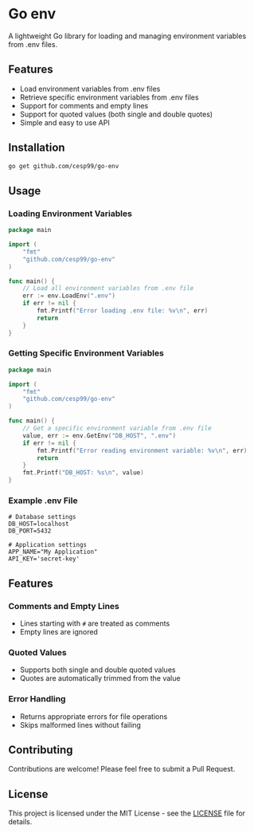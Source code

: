 # Go env

A lightweight Go library for loading and managing environment variables from .env files.

## Features

- Load environment variables from .env files
- Retrieve specific environment variables from .env files
- Support for comments and empty lines
- Support for quoted values (both single and double quotes)
- Simple and easy to use API

## Installation

```bash
go get github.com/cesp99/go-env
```

## Usage

### Loading Environment Variables

```go
package main

import (
    "fmt"
    "github.com/cesp99/go-env"
)

func main() {
    // Load all environment variables from .env file
    err := env.LoadEnv(".env")
    if err != nil {
        fmt.Printf("Error loading .env file: %v\n", err)
        return
    }
}
```

### Getting Specific Environment Variables

```go
package main

import (
    "fmt"
    "github.com/cesp99/go-env"
)

func main() {
    // Get a specific environment variable from .env file
    value, err := env.GetEnv("DB_HOST", ".env")
    if err != nil {
        fmt.Printf("Error reading environment variable: %v\n", err)
        return
    }
    fmt.Printf("DB_HOST: %s\n", value)
}
```

### Example .env File

```env
# Database settings
DB_HOST=localhost
DB_PORT=5432

# Application settings
APP_NAME="My Application"
API_KEY='secret-key'
```

## Features

### Comments and Empty Lines
- Lines starting with `#` are treated as comments
- Empty lines are ignored

### Quoted Values
- Supports both single and double quoted values
- Quotes are automatically trimmed from the value

### Error Handling
- Returns appropriate errors for file operations
- Skips malformed lines without failing

## Contributing

Contributions are welcome! Please feel free to submit a Pull Request.

## License

This project is licensed under the MIT License - see the [LICENSE](./LICENSE.txt) file for details.
